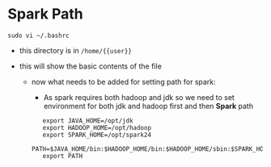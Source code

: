 # Spark Path


```
sudo vi ~/.bashrc
```
* this directory is in  ```/home/{{user}}``` 
* this will show the basic contents of the file

    * now what needs to be added for setting path for spark:

         * As spark requires both hadoop and jdk
         so we need to set environment for both jdk and hadoop first and then **Spark** path

         ```
            export JAVA_HOME=/opt/jdk
            export HADOOP_HOME=/opt/hadoop
            export SPARK_HOME=/opt/spark24 
            PATH=$JAVA_HOME/bin:$HADOOP_HOME/bin:$HADOOP_HOME/sbin:$SPARK_HOME/bin:$PATH
            export PATH
         ```